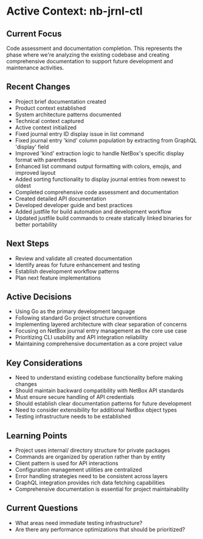 # Active Context: nb-jrnl-ctl

## Current Focus
Code assessment and documentation completion. This represents the phase where we're analyzing the existing codebase and creating comprehensive documentation to support future development and maintenance activities.

## Recent Changes
- Project brief documentation created
- Product context established
- System architecture patterns documented
- Technical context captured
- Active context initialized
- Fixed journal entry ID display issue in list command
- Fixed journal entry 'kind' column population by extracting from GraphQL 'display' field
- Improved 'kind' extraction logic to handle NetBox's specific display format with parentheses
- Enhanced list command output formatting with colors, emojis, and improved layout
- Added sorting functionality to display journal entries from newest to oldest
- Completed comprehensive code assessment and documentation
- Created detailed API documentation
- Developed developer guide and best practices
- Added justfile for build automation and development workflow
- Updated justfile build commands to create statically linked binaries for better portability

## Next Steps
- Review and validate all created documentation
- Identify areas for future enhancement and testing
- Establish development workflow patterns
- Plan next feature implementations

## Active Decisions
- Using Go as the primary development language
- Following standard Go project structure conventions
- Implementing layered architecture with clear separation of concerns
- Focusing on NetBox journal entry management as the core use case
- Prioritizing CLI usability and API integration reliability
- Maintaining comprehensive documentation as a core project value

## Key Considerations
- Need to understand existing codebase functionality before making changes
- Should maintain backward compatibility with NetBox API standards
- Must ensure secure handling of API credentials
- Should establish clear documentation patterns for future development
- Need to consider extensibility for additional NetBox object types
- Testing infrastructure needs to be established

## Learning Points
- Project uses internal/ directory structure for private packages
- Commands are organized by operation rather than by entity
- Client pattern is used for API interactions
- Configuration management utilities are centralized
- Error handling strategies need to be consistent across layers
- GraphQL integration provides rich data fetching capabilities
- Comprehensive documentation is essential for project maintainability

## Current Questions
- What areas need immediate testing infrastructure?
- Are there any performance optimizations that should be prioritized?
